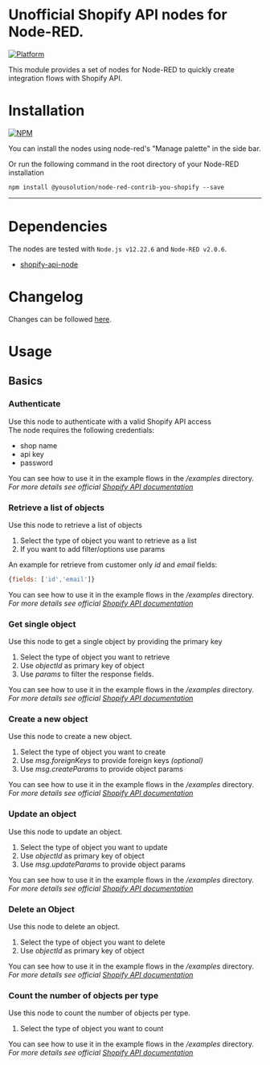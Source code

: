 <!-- [![NPM version][npm-version-image]][npm-url]
[![NPM downloads per month][npm-downloads-month-image]][npm-url]
[![NPM downloads total][npm-downloads-total-image]][npm-url]
[![MIT License][license-image]][license-url] -->

# Unofficial Shopify API nodes for Node-RED.
[![Platform](https://img.shields.io/badge/platform-Node--RED-red)](https://nodered.org)


This module provides a set of nodes for Node-RED to quickly create integration flows with Shopify API.

# Installation
[![NPM](https://nodei.co/npm/@yuosolution/node-red-contrib-you-shopify.png?downloads=true)](https://nodei.co/npm/@yousolution/node-red-contrib-you-shopify/)

You can install the nodes using node-red's "Manage palette" in the side bar.

Or run the following command in the root directory of your Node-RED installation

    npm install @yousolution/node-red-contrib-you-shopify --save
****

# Dependencies
The nodes are tested with `Node.js v12.22.6` and `Node-RED v2.0.6`.
 - [shopify-api-node](https://github.com/MONEI/Shopify-api-node)

# Changelog
Changes can be followed [here](/CHANGELOG.md).

# Usage
## Basics

### Authenticate

Use this node to authenticate with a valid Shopify API access\
The node requires the following credentials:
- shop name
- api key
- password

You can see how to use it in the example flows in the */examples* directory.\
*For more details see official [Shopify API documentation](https://shopify.dev/api/admin-rest)*

### Retrieve a list of objects

Use this node to retrieve a list of objects
1. Select the type of object you want to retrieve as a list
2. If you want to add filter/options use params

An example for retrieve from customer only *id* and *email* fields:
```javascript
{fields: ['id','email']}
```

You can see how to use it in the example flows in the */examples* directory.\
*For more details see official [Shopify API documentation](https://shopify.dev/api/admin-rest)* 

### Get single object

Use this node to get a single object by providing the primary key
1. Select the type of object you want to retrieve
2. Use *objectId* as primary key of object
3. Use *params* to filter the response fields.

You can see how to use it in the example flows in the */examples* directory.\
*For more details see official [Shopify API documentation](https://shopify.dev/api/admin-rest)* 

### Create a new object

Use this node to create a new object.
1. Select the type of object you want to create
2. Use *msg.foreignKeys* to provide foreign keys *(optional)*
3. Use *msg.createParams* to provide object params

You can see how to use it in the example flows in the */examples* directory.\
*For more details see official [Shopify API documentation](https://shopify.dev/api/admin-rest)* 

### Update an object

Use this node to update an object.
1. Select the type of object you want to update
2. Use *objectId* as primary key of object
3. Use *msg.updateParams* to provide object params

You can see how to use it in the example flows in the */examples* directory.\
*For more details see official [Shopify API documentation](https://shopify.dev/api/admin-rest)* 

### Delete an Object

Use this node to delete an object.
1. Select the type of object you want to delete
2. Use *objectId* as primary key of object

You can see how to use it in the example flows in the */examples* directory.\
*For more details see official [Shopify API documentation](https://shopify.dev/api/admin-rest)* 
  
### Count the number of objects per type

Use this node to count the number of objects per type.
1. Select the type of object you want to count

You can see how to use it in the example flows in the */examples* directory.\
*For more details see official [Shopify API documentation](https://shopify.dev/api/admin-rest)* 
